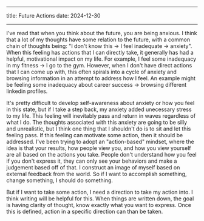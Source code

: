 
---
title: Future Actions
date: 2024-12-30

---

I've read that when you think about the future, you are being anxious. I think that a lot of my thoughts have some relation to the future, with a common chain of thoughts being: "I don't know this -> I feel inadequate -> anxiety". When this feeling has actions that I can directly take, it generally has had a helpful, motivational impact on my life. For example, I feel some inadequacy in my fitness -> I go to the gym. However, when I don't have direct actions that I can come up with, this often spirals into a cycle of anxiety and browsing information in an attempt to address how I feel. An example might be feeling some inadequacy about career success -> browsing different linkedin profiles. 

It's pretty difficult to develop self-awareness about anxiety or how you feel in this state, but if I take a step back, my anxiety added unecessary stress to my life. This feeling will inevitably pass and return in waves regardless of what I do. The thoughts associated with this anxiety are going to be silly and unrealistic, but I think one thing that I shouldn't do is to sit and let this feeling pass. If this feeling can motivate some action, then it should be addressed. I've been trying to adopt an "action-based" mindset, where the idea is that your results, how people view you, and how you view yourself are all based on the actions you take.  People don't understand how you feel if you don't express it, they can only see your behaviors and make a judgement based off of that. I construct an image of myself based on external feedback from the world. So if I want to accomplish something, change something, I should do something. 

But if I want to take some action, I need a direction to take my action into. I think writing will be helpful for this. When things are written down, the goal is having clarity of thought, know exactly what you want to express. Once this is defined, action in a specific direction can than be taken.

